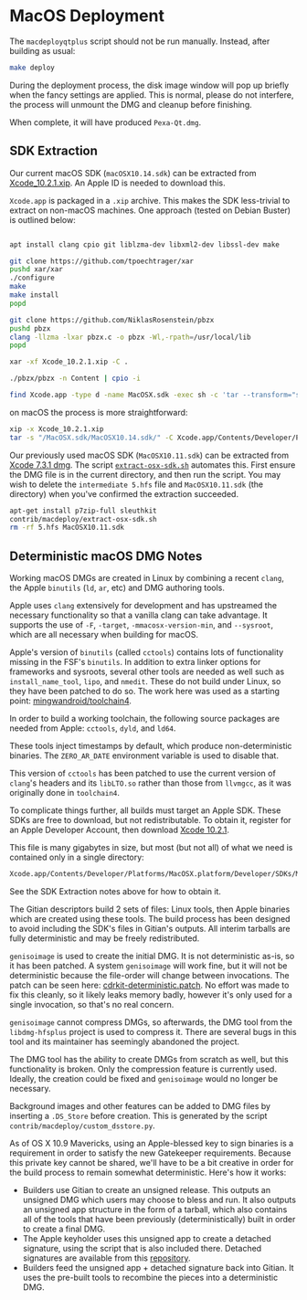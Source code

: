 # MacOS Deployment

The `macdeployqtplus` script should not be run manually. Instead, after building as usual:

```bash
make deploy
```

During the deployment process, the disk image window will pop up briefly
when the fancy settings are applied. This is normal, please do not interfere,
the process will unmount the DMG and cleanup before finishing.

When complete, it will have produced `Pexa-Qt.dmg`.

## SDK Extraction

Our current macOS SDK (`macOSX10.14.sdk`) can be extracted from
[Xcode_10.2.1.xip](https://download.developer.apple.com/Developer_Tools/Xcode_10.2.1/Xcode_10.2.1.xip).
An Apple ID is needed to download this.

`Xcode.app` is packaged in a `.xip` archive.
This makes the SDK less-trivial to extract on non-macOS machines.
One approach (tested on Debian Buster) is outlined below:

```bash

apt install clang cpio git liblzma-dev libxml2-dev libssl-dev make

git clone https://github.com/tpoechtrager/xar
pushd xar/xar
./configure
make
make install
popd

git clone https://github.com/NiklasRosenstein/pbzx
pushd pbzx
clang -llzma -lxar pbzx.c -o pbzx -Wl,-rpath=/usr/local/lib
popd

xar -xf Xcode_10.2.1.xip -C .

./pbzx/pbzx -n Content | cpio -i

find Xcode.app -type d -name MacOSX.sdk -exec sh -c 'tar --transform="s/MacOSX.sdk/MacOSX10.14.sdk/" -c -C$(dirname {}) MacOSX.sdk/ | gzip -9n > MacOSX10.14.sdk.tar.gz' \;
```

on macOS the process is more straightforward:

```bash
xip -x Xcode_10.2.1.xip
tar -s "/MacOSX.sdk/MacOSX10.14.sdk/" -C Xcode.app/Contents/Developer/Platforms/MacOSX.platform/Developer/SDKs/ -czf MacOSX10.14.sdk.tar.gz MacOSX.sdk
```

Our previously used macOS SDK (`MacOSX10.11.sdk`) can be extracted from
[Xcode 7.3.1 dmg](https://developer.apple.com/devcenter/download.action?path=/Developer_Tools/Xcode_7.3.1/Xcode_7.3.1.dmg).
The script [`extract-osx-sdk.sh`](./extract-osx-sdk.sh) automates this. First
ensure the DMG file is in the current directory, and then run the script. You
may wish to delete the `intermediate 5.hfs` file and `MacOSX10.11.sdk` (the
directory) when you've confirmed the extraction succeeded.

```bash
apt-get install p7zip-full sleuthkit
contrib/macdeploy/extract-osx-sdk.sh
rm -rf 5.hfs MacOSX10.11.sdk
```

## Deterministic macOS DMG Notes
Working macOS DMGs are created in Linux by combining a recent `clang`, the Apple
`binutils` (`ld`, `ar`, etc) and DMG authoring tools.

Apple uses `clang` extensively for development and has upstreamed the necessary
functionality so that a vanilla clang can take advantage. It supports the use of `-F`,
`-target`, `-mmacosx-version-min`, and `--sysroot`, which are all necessary when
building for macOS.

Apple's version of `binutils` (called `cctools`) contains lots of functionality missing in the
FSF's `binutils`. In addition to extra linker options for frameworks and sysroots, several
other tools are needed as well such as `install_name_tool`, `lipo`, and `nmedit`. These
do not build under Linux, so they have been patched to do so. The work here was used as
a starting point: [mingwandroid/toolchain4](https://github.com/mingwandroid/toolchain4).

In order to build a working toolchain, the following source packages are needed from
Apple: `cctools`, `dyld`, and `ld64`.

These tools inject timestamps by default, which produce non-deterministic binaries. The
`ZERO_AR_DATE` environment variable is used to disable that.

This version of `cctools` has been patched to use the current version of `clang`'s headers
and its `libLTO.so` rather than those from `llvmgcc`, as it was originally done in `toolchain4`.

To complicate things further, all builds must target an Apple SDK. These SDKs are free to
download, but not redistributable. To obtain it, register for an Apple Developer Account,
then download [Xcode 10.2.1](https://download.developer.apple.com/Developer_Tools/Xcode_10.2.1/Xcode_10.2.1.xip).

This file is many gigabytes in size, but most (but not all) of what we need is
contained only in a single directory:

```bash
Xcode.app/Contents/Developer/Platforms/MacOSX.platform/Developer/SDKs/MacOSX10.14.sdk
```

See the SDK Extraction notes above for how to obtain it.

The Gitian descriptors build 2 sets of files: Linux tools, then Apple binaries which are
created using these tools. The build process has been designed to avoid including the
SDK's files in Gitian's outputs. All interim tarballs are fully deterministic and may be freely
redistributed.

`genisoimage` is used to create the initial DMG. It is not deterministic as-is, so it has been
patched. A system `genisoimage` will work fine, but it will not be deterministic because
the file-order will change between invocations. The patch can be seen here: [cdrkit-deterministic.patch](https://github.com/pexa/pexa/blob/master/depends/patches/native_cdrkit/cdrkit-deterministic.patch).
No effort was made to fix this cleanly, so it likely leaks memory badly, however it's only used for
a single invocation, so that's no real concern.

`genisoimage` cannot compress DMGs, so afterwards, the DMG tool from the
`libdmg-hfsplus` project is used to compress it. There are several bugs in this tool and its
maintainer has seemingly abandoned the project.

The DMG tool has the ability to create DMGs from scratch as well, but this functionality is
broken. Only the compression feature is currently used. Ideally, the creation could be fixed
and `genisoimage` would no longer be necessary.

Background images and other features can be added to DMG files by inserting a
`.DS_Store` before creation. This is generated by the script `contrib/macdeploy/custom_dsstore.py`.

As of OS X 10.9 Mavericks, using an Apple-blessed key to sign binaries is a requirement in
order to satisfy the new Gatekeeper requirements. Because this private key cannot be
shared, we'll have to be a bit creative in order for the build process to remain somewhat
deterministic. Here's how it works:

- Builders use Gitian to create an unsigned release. This outputs an unsigned DMG which
  users may choose to bless and run. It also outputs an unsigned app structure in the form
  of a tarball, which also contains all of the tools that have been previously (deterministically)
  built in order to create a final DMG.
- The Apple keyholder uses this unsigned app to create a detached signature, using the
  script that is also included there. Detached signatures are available from this [repository](https://github.com/pexa-core/pexa-detached-sigs).
- Builders feed the unsigned app + detached signature back into Gitian. It uses the
  pre-built tools to recombine the pieces into a deterministic DMG.
